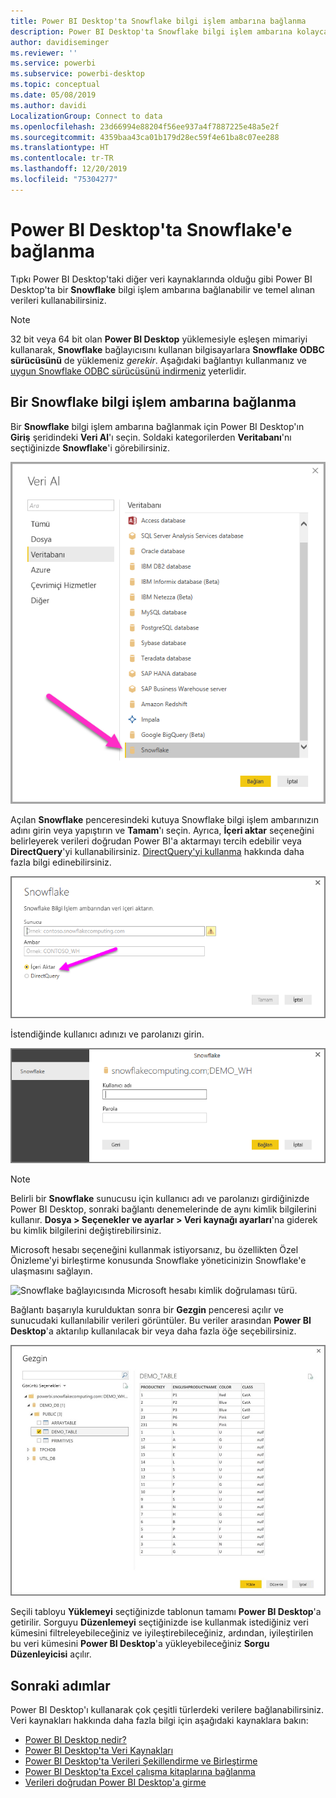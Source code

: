 ```yaml
---
title: Power BI Desktop'ta Snowflake bilgi işlem ambarına bağlanma
description: Power BI Desktop'ta Snowflake bilgi işlem ambarına kolayca bağlanma ve bu ambarı kullanma
author: davidiseminger
ms.reviewer: ''
ms.service: powerbi
ms.subservice: powerbi-desktop
ms.topic: conceptual
ms.date: 05/08/2019
ms.author: davidi
LocalizationGroup: Connect to data
ms.openlocfilehash: 23d66994e88204f56ee937a4f7887225e48a5e2f
ms.sourcegitcommit: 4359baa43ca01b179d28ec59f4e61ba8c07ee288
ms.translationtype: HT
ms.contentlocale: tr-TR
ms.lasthandoff: 12/20/2019
ms.locfileid: "75304277"
---
```

# <a name="connect-to-snowflake-in-power-bi-desktop"></a>Power BI Desktop'ta Snowflake'e bağlanma
Tıpkı Power BI Desktop'taki diğer veri kaynaklarında olduğu gibi Power BI Desktop'ta bir **Snowflake** bilgi işlem ambarına bağlanabilir ve temel alınan verileri kullanabilirsiniz. 

> [!NOTE]
> 32 bit veya 64 bit olan **Power BI Desktop** yüklemesiyle eşleşen mimariyi kullanarak, **Snowflake** bağlayıcısını kullanan bilgisayarlara **Snowflake ODBC sürücüsünü** de yüklemeniz *gerekir*. Aşağıdaki bağlantıyı kullanmanız ve [uygun Snowflake ODBC sürücüsünü indirmeniz](https://go.microsoft.com/fwlink/?LinkID=823762) yeterlidir.
> 
> 

## <a name="connect-to-a-snowflake-computing-warehouse"></a>Bir Snowflake bilgi işlem ambarına bağlanma
Bir **Snowflake** bilgi işlem ambarına bağlanmak için Power BI Desktop'ın **Giriş** şeridindeki **Veri Al**'ı seçin. Soldaki kategorilerden **Veritabanı**'nı seçtiğinizde **Snowflake**'i görebilirsiniz.

![](media/desktop-connect-snowflake/connect_snowflake_2b.png)

Açılan **Snowflake** penceresindeki kutuya Snowflake bilgi işlem ambarınızın adını girin veya yapıştırın ve **Tamam**'ı seçin. Ayrıca, **İçeri aktar** seçeneğini belirleyerek verileri doğrudan Power BI'a aktarmayı tercih edebilir veya **DirectQuery**'yi kullanabilirsiniz. [DirectQuery'yi kullanma](desktop-use-directquery.md) hakkında daha fazla bilgi edinebilirsiniz.

![](media/desktop-connect-snowflake/connect_snowflake_3.png)

İstendiğinde kullanıcı adınızı ve parolanızı girin.

![](media/desktop-connect-snowflake/connect_snowflake_4.png)

> [!NOTE]
> Belirli bir **Snowflake** sunucusu için kullanıcı adı ve parolanızı girdiğinizde Power BI Desktop, sonraki bağlantı denemelerinde de aynı kimlik bilgilerini kullanır. **Dosya > Seçenekler ve ayarlar > Veri kaynağı ayarları**'na giderek bu kimlik bilgilerini değiştirebilirsiniz.
> 
> 

Microsoft hesabı seçeneğini kullanmak istiyorsanız, bu özellikten Özel Önizleme'yi birleştirme konusunda Snowflake yöneticinizin Snowflake'e ulaşmasını sağlayın.

![Snowflake bağlayıcısında Microsoft hesabı kimlik doğrulaması türü.](media/desktop-connect-snowflake/connect-snowflake-6.png)


Bağlantı başarıyla kurulduktan sonra bir **Gezgin** penceresi açılır ve sunucudaki kullanılabilir verileri görüntüler. Bu veriler arasından **Power BI Desktop**'a aktarılıp kullanılacak bir veya daha fazla öğe seçebilirsiniz.

![ODBC Bağlantı kurulamamasına neden olan 28000 Hatası.](media/desktop-connect-snowflake/connect_snowflake_5.png)

Seçili tabloyu **Yüklemeyi** seçtiğinizde tablonun tamamı **Power BI Desktop**'a getirilir. Sorguyu **Düzenlemeyi** seçtiğinizde ise kullanmak istediğiniz veri kümesini filtreleyebileceğiniz ve iyileştirebileceğiniz, ardından, iyileştirilen bu veri kümesini **Power BI Desktop**'a yükleyebileceğiniz **Sorgu Düzenleyicisi** açılır.

## <a name="next-steps"></a>Sonraki adımlar
Power BI Desktop'ı kullanarak çok çeşitli türlerdeki verilere bağlanabilirsiniz. Veri kaynakları hakkında daha fazla bilgi için aşağıdaki kaynaklara bakın:

* [Power BI Desktop nedir?](desktop-what-is-desktop.md)
* [Power BI Desktop'ta Veri Kaynakları](desktop-data-sources.md)
* [Power BI Desktop'ta Verileri Şekillendirme ve Birleştirme](desktop-shape-and-combine-data.md)
* [Power BI Desktop'ta Excel çalışma kitaplarına bağlanma](desktop-connect-excel.md)   
* [Verileri doğrudan Power BI Desktop'a girme](desktop-enter-data-directly-into-desktop.md)   

